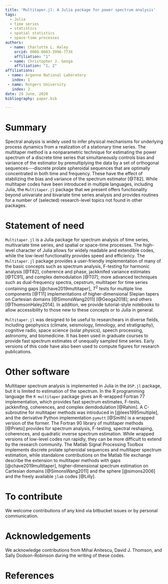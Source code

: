 ```yaml
---
title: 'Multitaper.jl: A Julia package for power spectrum analysis'
tags:
  - Julia
  - time series
  - statistics
  - spatial statistics
  - space-time processes
authors:
  - name: Charlotte L. Haley
    orcid: 0000-0003-3996-773X
    affiliation: "1" 
  - name: Christopher J. Geoga
    affiliation: "1, 2"
affiliations:
 - name: Argonne National Laboratory
   index: 1
 - name: Rutgers University
   index: 2
date: 29 June, 2020
bibliography: paper.bib

---
```


# Summary

Spectral analysis is widely used to infer physical mechanisms for underlying
process dynamics from a realization of a stationary time series. The multitaper
method is a nonparametric technique for estimating the power spectrum of a discrete
time series that simultaneously controls bias and variance of the estimator by
premultiplying the data by a set of orthogonal sequences---discrete prolate
spheroidal sequences that are optimally concentrated in both time and frequency.
These have the effect of stabilizing the bias and variance of the spectrum estimator
[@T82]. While multitaper codes have been introduced in multiple languages, including
Julia, the `Multitaper.jl` package that we present offers functionality beyond
univariate and bivariate time series analysis and provides routines for a number of
(selected) research-level topics not found in other packages.

# Statement of need

`Multitaper.jl` is a Julia package for spectrum analysis of time series,
multivariate time series, and spatial or space-time processes. The high-level
character of Julia allows for widely readable and extendible codes, while the
low-level functionality provides speed and efficiency. The `Multitaper.jl` package
provides a user-friendly implementation of many of the basic concepts such as
spectrum analysis, F-testing for harmonic analysis [@T82], coherence and phase,
jackknifed variance estimates [@TC91], and complex demodulation [@T07]; more advanced
techniques such as dual-frequency spectra, cepstrum, multitaper for time series
containing gaps [@chave2019multitaper], $T^2$ tests for multiple line components
[@T11] implementations of higher-dimensional Slepian tapers on Cartesian domains
[@SimonsWang2011] [@Geoga2018]; and others [@ThomsonHaley2014]. In addition, we
provide tutorial-style notebooks to allow accessibility to those new to these
concepts or to Julia in general.

`Multitaper.jl` was designed to be useful to researchears in diverse fields,
including geophysics (climate, seismology, limnology, and stratigraphy), cognitive
radio, space science (solar physics), speech processing, astronomy, and biomedicine.
It has been used in graduate courses to provide fast spectrum estimates of unequally
sampled time series. Early versions of this code have also been used to compute
figures for research publications.

# Other software

Multitaper spectrum analysis is implemented in Julia in the `DSP.jl` package, but
it is limited to estimation of the spectrum. In the R programming language the `R
multitaper` package gives an R-wrapped Fortran 77 implementation, which provides
fast spectrum estimates, F-tests, jackknifing, coherences, and complex demdodulation
[@Rahim]. A C-subroutine for multitaper methods was introduced in
[@lees1995multiple], and the derivative Python implementation `pymutt` [@Smith] is
a wrapped version of the former.  The Fortran 90 library of multitaper methods
[@Prieto] provides for spectrum analysis, F-testing, spectral reshaping, coherences,
and quadratic inverse spectrum estimation. While wrapped versions of low-level codes
run rapidly, they can be more difficult to extend by the research community. The
Matlab Signal Processing Toolbox implements discrete prolate spheroidal sequences and
multitaper spectrum estimation, while standalone contributions on the Matlab file exchange
describe the extension to multitaper methods with gaps [@chave2019multitaper],
higher-dimensional spectrum estimation on Cartesian domains [@SimonsWang2011] and the
sphere [@simons2006] and the freely available `jlab` codes [@Lilly].

# To contribute

We welcome contributions of any kind via bitbucket issues or by personal
communication. 

# Acknowledgements
We acknowledge contributions from Mihai Anitescu, David J. Thomson, and
Sally Dodson-Robinson during the writing of these codes.

# References

